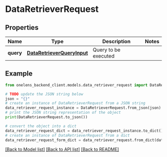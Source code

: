 # DataRetrieverRequest


## Properties

Name | Type | Description | Notes
------------ | ------------- | ------------- | -------------
**query** | [**DataRetrieverQueryInput**](DataRetrieverQueryInput.md) | Query to be executed | 

## Example

```python
from onelens_backend_client.models.data_retriever_request import DataRetrieverRequest

# TODO update the JSON string below
json = "{}"
# create an instance of DataRetrieverRequest from a JSON string
data_retriever_request_instance = DataRetrieverRequest.from_json(json)
# print the JSON string representation of the object
print(DataRetrieverRequest.to_json())

# convert the object into a dict
data_retriever_request_dict = data_retriever_request_instance.to_dict()
# create an instance of DataRetrieverRequest from a dict
data_retriever_request_form_dict = data_retriever_request.from_dict(data_retriever_request_dict)
```
[[Back to Model list]](../README.md#documentation-for-models) [[Back to API list]](../README.md#documentation-for-api-endpoints) [[Back to README]](../README.md)


